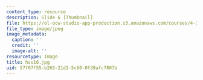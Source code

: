```yaml
---
content_type: resource
description: Slide 6 [Thumbnail]
file: https://ol-ocw-studio-app-production.s3.amazonaws.com/courses/4-341-introduction-to-photography-fall-2002/57f07f55b26521d25c600f39afc7807b_hsu16.jpg
file_type: image/jpeg
image_metadata:
  caption: ''
  credit: ''
  image-alt: ''
resourcetype: Image
title: hsu16.jpg
uid: 57f07f55-b265-21d2-5c60-0f39afc7807b
---
```

